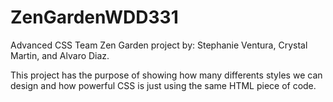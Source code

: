 # ZenGardenWDD331
Advanced CSS Team Zen Garden project by:
Stephanie Ventura, Crystal Martin, and Alvaro Diaz.

This project has the purpose of showing how many differents styles we can design and how powerful CSS is just using the same HTML piece of code. 

